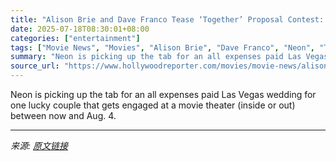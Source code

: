 ```yaml
---
title: "Alison Brie and Dave Franco Tease ‘Together’ Proposal Contest: “How Crazy Romantic is This?”"
date: 2025-07-18T08:30:01+08:00
categories: ["entertainment"]
tags: ["Movie News", "Movies", "Alison Brie", "Dave Franco", "Neon", "Together"]
summary: "Neon is picking up the tab for an all expenses paid Las Vegas wedding for one lucky couple that gets engaged at a movie theater (inside or out) between now and Aug. 4."
source_url: "https://www.hollywoodreporter.com/movies/movie-news/alison-brie-dave-franco-together-movie-neon-proposal-contest-1236319340/"
---
```


Neon is picking up the tab for an all expenses paid Las Vegas wedding for one lucky couple that gets engaged at a movie theater (inside or out) between now and Aug. 4.

---

*来源: [原文链接](https://www.hollywoodreporter.com/movies/movie-news/alison-brie-dave-franco-together-movie-neon-proposal-contest-1236319340/)*
